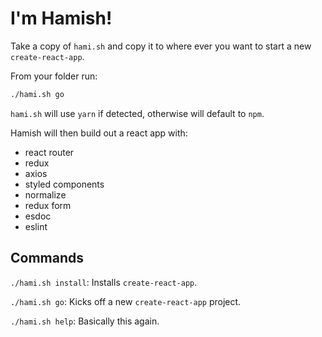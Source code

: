 # I'm Hamish!

Take a copy of `hami.sh` and copy it to where ever you want to start a new `create-react-app`.

From your folder run:

```sh
./hami.sh go
```

`hami.sh` will use `yarn` if detected, otherwise will default to `npm`.


Hamish will then build out a react app with:
- react router
- redux
- axios
- styled components
- normalize
- redux form
- esdoc
- eslint

## Commands
`./hami.sh install`: Installs `create-react-app`.

`./hami.sh go`: Kicks off a new `create-react-app` project.

`./hami.sh help`: Basically this again.
